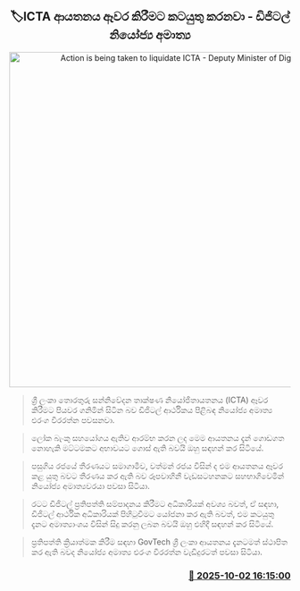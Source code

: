 <p align='center'><b><h2 align='center' title='Action is being taken to liquidate ICTA - Deputy Minister of Digital'>🏷ICTA ආයතනය ඈවර කිරීමට කටයුතු කරනවා - ඩිජිටල් නියෝජ්‍ය අමාත්‍ය</h2></b></p>
<p align='center'><img src='https://helakuru.sgp1.cdn.digitaloceanspaces.com/esana/images/lib/icta-1-archived.jpg' width='600' alt='Action is being taken to liquidate ICTA - Deputy Minister of Digital'></p>

> ශ්‍රී ලංකා තොරතුරු සන්නිවේදන තාක්ෂණ නියෝජිතායතනය (ICTA) ඈවර කිරීමට පියවර ගනිමින් සිටින බව ඩිජිටල් ආර්ථිකය පිළිබඳ නියෝජ්‍ය අමාත්‍ය එරංග වීරරත්න පවසනවා.

> ලෝක බැංකු සහයෝගය ඇතිව ආරම්භ කරන ලද මෙම ආයතනය දැන් ගොඩගත නොහැකි මට්ටමකට අභාවයට ගොස් ඇති බවයි ඔහු සඳහන් කර සිටියේ.

> පසුගිය රජයේ තීරණයට සමාගාමීව, වත්මන් රජය විසින් ද එම ආයතනය ඈවර කළ යුතු බවට තීරණය කර ඇති බව රූපවාහිනී වැඩසටහනකට සහභාගිවෙමින් නියෝජ්‍ය අමාත්‍යවරයා පවසා සිටියා.

> රටට ඩිජිටල් ප්‍රතිපත්ති සම්පාදනය කිරීමට අධිකාරියක් අවශ්‍ය බවත්, ඒ සඳහා, ඩිජිටල් ආර්ථික අධිකාරියක් පිහිටුවීමට යෝජනා කර ඇති බවත්, එම කටයුතු දැනට අමාත්‍යාංශය විසින් සිදු කරනු ලබන බවයි ඔහු එහිදී සඳහන් කර සිටියේ.

> ප්‍රතිපත්ති ක්‍රියාත්මක කිරීම සඳහා GovTech ශ්‍රී ලංකා ආයතනය දැනටමත් ස්ථාපිත කර ඇති බවද නියෝජ්‍ය අමාත්‍ය එරංග වීරරත්න වැඩිදුරටත් පවසා සිටියා.



<h3 align='right'><a href='https://www.helakuru.lk/esana/p/114182/'>📅 2025-10-02 16:15:00</a></h3>
